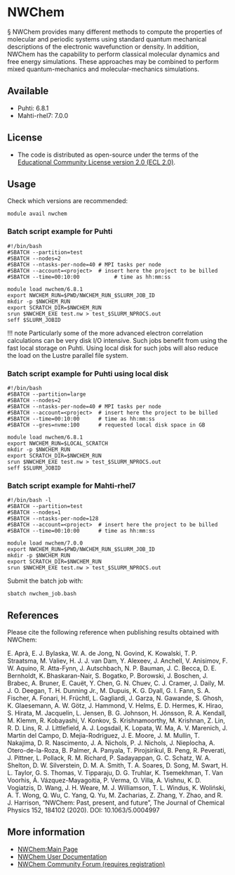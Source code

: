 # NWChem
§
NWChem provides many different methods to compute the properties of molecular and periodic systems using standard quantum mechanical descriptions of the electronic wavefunction or density. In addition, NWChem has the capability to perform classical molecular dynamics and free energy simulations. These approaches may be combined to perform mixed quantum-mechanics and molecular-mechanics simulations.

## Available

-   Puhti: 6.8.1
-   Mahti-rhel7: 7.0.0

## License
 - The code is distributed as open-source under the terms of the [Educational Community License version 2.0 (ECL 2.0)](https://opensource.org/licenses/ecl2.php ). 

## Usage

Check which versions are recommended:

    module avail nwchem

### Batch script example for Puhti

```
#!/bin/bash
#SBATCH --partition=test
#SBATCH --nodes=2
#SBATCH --ntasks-per-node=40 # MPI tasks per node
#SBATCH --account=<project>  # insert here the project to be billed 
#SBATCH --time=00:10:00           # time as hh:mm:ss

module load nwchem/6.8.1
export NWCHEM_RUN=$PWD/NWCHEM_RUN_$SLURM_JOB_ID
mkdir -p $NWCHEM_RUN
export SCRATCH_DIR=$NWCHEM_RUN
srun $NWCHEM_EXE test.nw > test_$SLURM_NPROCS.out
seff $SLURM_JOBID
```
!!! note
    Particularly some of the more advanced electron correlation calculations  can be very disk I/O intensive. Such jobs benefit from using the fast local storage on Puhti. Using local disk for such jobs will also reduce the load on the Lustre parallel file system.
 
### Batch script example for Puhti using local disk
   
```
#!/bin/bash
#SBATCH --partition=large
#SBATCH --nodes=2
#SBATCH --ntasks-per-node=40 # MPI tasks per node
#SBATCH --account=<project>  # insert here the project to be billed
#SBATCH --time=00:10:00      # time as hh:mm:ss
#SBATCH --gres=nvme:100      # requested local disk space in GB 

module load nwchem/6.8.1
export NWCHEM_RUN=$LOCAL_SCRATCH
mkdir -p $NWCHEM_RUN
export SCRATCH_DIR=$NWCHEM_RUN
srun $NWCHEM_EXE test.nw > test_$SLURM_NPROCS.out
seff $SLURM_JOBID
```
### Batch script example for Mahti-rhel7

```
#!/bin/bash -l
#SBATCH --partition=test
#SBATCH --nodes=1
#SBATCH --ntasks-per-node=128
#SBATCH --account=<project>  # insert here the project to be billed
#SBATCH --time=00:10:00      # time as hh:mm:ss

module load nwchem/7.0.0
export NWCHEM_RUN=$PWD/NWCHEM_RUN_$SLURM_JOB_ID
mkdir -p $NWCHEM_RUN
export SCRATCH_DIR=$NWCHEM_RUN
srun $NWCHEM_EXE test.nw > test_$SLURM_NPROCS.out
```

Submit the batch job with:

```
sbatch nwchem_job.bash
```

## References


Please cite the following reference when publishing results obtained with NWChem:

E. Aprà, E. J. Bylaska, W. A. de Jong, N. Govind, K. Kowalski, T. P. Straatsma, M. Valiev, H. J. J. van Dam, Y. Alexeev, J. Anchell, V. Anisimov, F. W. Aquino, R. Atta-Fynn, J. Autschbach, N. P. Bauman, J. C. Becca, D. E. Bernholdt, K. Bhaskaran-Nair, S. Bogatko, P. Borowski, J. Boschen, J. Brabec, A. Bruner, E. Cauët, Y. Chen, G. N. Chuev, C. J. Cramer, J. Daily, M. J. O. Deegan, T. H. Dunning Jr., M. Dupuis, K. G. Dyall, G. I. Fann, S. A. Fischer, A. Fonari, H. Früchtl, L. Gagliardi, J. Garza, N. Gawande, S. Ghosh, K. Glaesemann, A. W. Götz, J. Hammond, V. Helms, E. D. Hermes, K. Hirao, S. Hirata, M. Jacquelin, L. Jensen, B. G. Johnson, H. Jónsson, R. A. Kendall, M. Klemm, R. Kobayashi, V. Konkov, S. Krishnamoorthy, M. Krishnan, Z. Lin, R. D. Lins, R. J. Littlefield, A. J. Logsdail, K. Lopata, W. Ma, A. V. Marenich, J. Martin del Campo, D. Mejia-Rodriguez, J. E. Moore, J. M. Mullin, T. Nakajima, D. R. Nascimento, J. A. Nichols, P. J. Nichols, J. Nieplocha, A. Otero-de-la-Roza, B. Palmer, A. Panyala, T. Pirojsirikul, B. Peng, R. Peverati, J. Pittner, L. Pollack, R. M. Richard, P. Sadayappan, G. C. Schatz, W. A. Shelton, D. W. Silverstein, D. M. A. Smith, T. A. Soares, D. Song, M. Swart, H. L. Taylor, G. S. Thomas, V. Tipparaju, D. G. Truhlar, K. Tsemekhman, T. Van Voorhis, Á. Vázquez-Mayagoitia, P. Verma, O. Villa, A. Vishnu, K. D. Vogiatzis, D. Wang, J. H. Weare, M. J. Williamson, T. L. Windus, K. Woliński, A. T. Wong, Q. Wu, C. Yang, Q. Yu, M. Zacharias, Z. Zhang, Y. Zhao, and R. J. Harrison, “NWChem: Past, present, and future”, The Journal of Chemical Physics 152, 184102 (2020). DOI: 10.1063/5.0004997

## More information
-   [NWChem:Main Page](https://nwchemgit.github.io/)
-   [NWChem User Documentation](https://nwchemgit.github.io/Home.html)
-   [NWChem Community Forum (requires registration)](https://nwchemgit.github.io/Forum.html)
